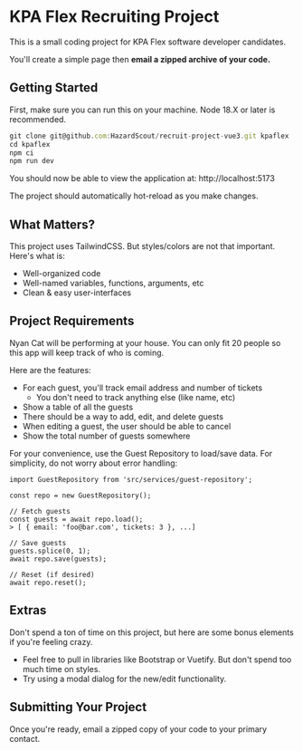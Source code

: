 # KPA Flex Recruiting Project

This is a small coding project for KPA Flex software developer candidates.

You'll create a simple page then __email a zipped archive of your code.__


## Getting Started

First, make sure you can run this on your machine. Node 18.X or later
is recommended.

```javascript
git clone git@github.com:HazardScout/recruit-project-vue3.git kpaflex
cd kpaflex
npm ci
npm run dev
```

You should now be able to view the application at: http://localhost:5173

The project should automatically hot-reload as you make changes.

## What Matters?

This project uses TailwindCSS. But styles/colors are not that important. Here's what is:

 * Well-organized code
 * Well-named variables, functions, arguments, etc
 * Clean & easy user-interfaces

## Project Requirements

Nyan Cat will be performing at your house. You can only fit 20 people
so this app will keep track of who is coming.

Here are the features:

   * For each guest, you'll track email address and number of tickets
      * You don't need to track anything else (like name, etc)
   * Show a table of all the guests
   * There should be a way to add, edit, and delete guests
   * When editing a guest, the user should be able to cancel
   * Show the total number of guests somewhere

For your convenience, use the Guest Repository to load/save data. For
simplicity, do not worry about error handling:

    import GuestRepository from 'src/services/guest-repository';

    const repo = new GuestRepository();

    // Fetch guests
    const guests = await repo.load();
    > [ { email: 'foo@bar.com', tickets: 3 }, ...]

    // Save guests
    guests.splice(0, 1);
    await repo.save(guests);

    // Reset (if desired)
    await repo.reset();


## Extras

Don't spend a ton of time on this project, but here are some bonus
elements if you're feeling crazy.

   * Feel free to pull in libraries like Bootstrap or Vuetify. But
     don't spend too much time on styles.
   * Try using a modal dialog for the new/edit functionality.



## Submitting Your Project

Once you're ready, email a zipped copy of your code to your primary contact.
